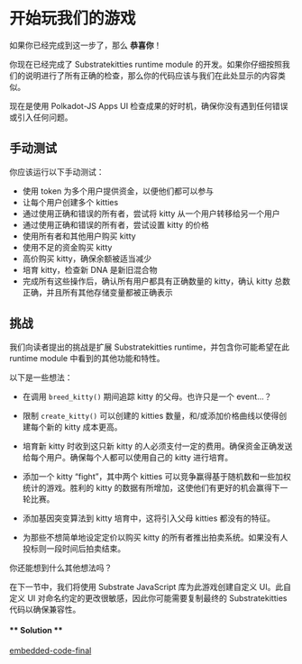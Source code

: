 # 开始玩我们的游戏

如果你已经完成到这一步了，那么 **恭喜你**！

你现在已经完成了 Substratekitties runtime module 的开发。如果你仔细按照我们的说明进行了所有正确的检查，那么你的代码应该与我们在此处显示的内容类似。

现在是使用 Polkadot-JS Apps UI 检查成果的好时机，确保你没有遇到任何错误或引入任何问题。

## 手动测试

你应该运行以下手动测试：

- 使用 token 为多个用户提供资金，以便他们都可以参与
- 让每个用户创建多个 kitties
- 通过使用正确和错误的所有者，尝试将 kitty 从一个用户转移给另一个用户
- 通过使用正确和错误的所有者，尝试设置 kitty 的价格
- 使用所有者和其他用户购买 kitty
- 使用不足的资金购买 kitty
- 高价购买 kitty，确保余额被适当减少
- 培育 kitty，检查新 DNA 是新旧混合物
- 完成所有这些操作后，确认所有用户都具有正确数量的 kitty，确认 kitty 总数正确，并且所有其他存储变量都被正确表示

## 挑战

我们向读者提出的挑战是扩展 Substratekitties runtime，并包含你可能希望在此 runtime module 中看到的其他功能和特性。

以下是一些想法：

- 在调用 `breed_kitty()` 期间追踪 kitty 的父母。也许只是一个 event...？

- 限制 `create_kitty()` 可以创建的 kitties 数量，和/或添加价格曲线以使得创建每个新的 kitty 成本更高。

- 培育新 kitty 时收到这只新 kitty 的人必须支付一定的费用。确保资金正确发送给每个用户。确保每个人都可以使用自己的 kitty 进行培育。

- 添加一个 kitty “fight”，其中两个 kitties 可以竞争赢得基于随机数和一些加权统计的游戏。胜利的 kitty 的数据有所增加，这使他们有更好的机会赢得下一轮比赛。

- 添加基因突变算法到 kitty 培育中，这将引入父母 kitties 都没有的特征。

- 为那些不想简单地设定定价以购买 kitty 的所有者推出拍卖系统。如果没有人投标则一段时间后拍卖结束。

你还能想到什么其他想法吗？

在下一节中，我们将使用 Substrate JavaScript 库为此游戏创建自定义 UI。此自定义 UI 对命名约定的更改很敏感，因此你可能需要复制最终的 Substratekitties 代码以确保兼容性。

<!-- tabs:start -->

#### ** Solution **

[embedded-code-final](./assets/3.5-finished-code.rs ':include :type=code embed-final')

<!-- tabs:end -->
